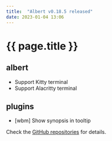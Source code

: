```yaml
---
title:  "Albert v0.18.5 released"
date: 2023-01-04 13:06
---
```


# {{ page.title }}

## albert

* Support Kitty terminal
* Support Alacritty terminal
## plugins

* [wbm] Show synopsis in tooltip

Check the [GitHub repositories](https://github.com/albertlauncher/albert/commits/v0.18.5) for details.

